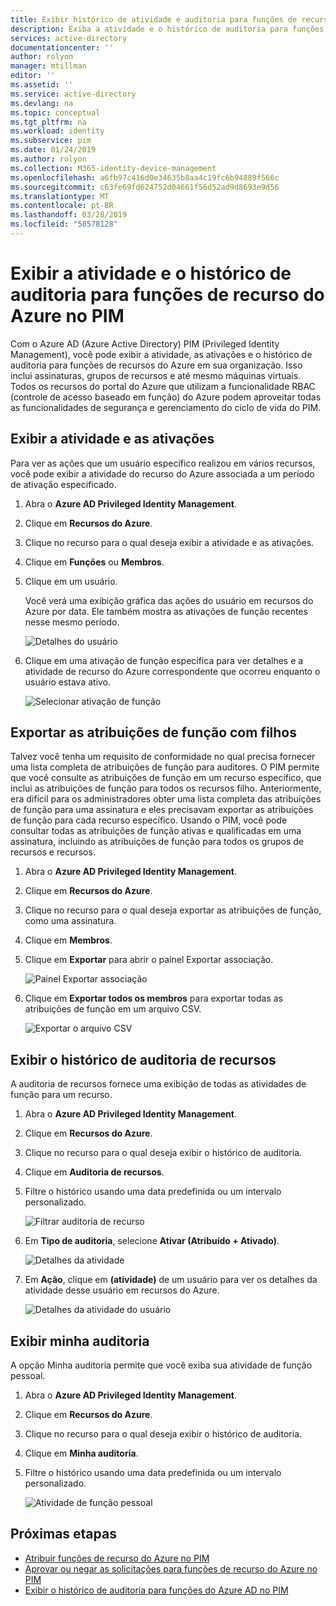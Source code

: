 ```yaml
---
title: Exibir histórico de atividade e auditoria para funções de recurso do Azure no PIM - Azure Active Directory | Microsoft Docs
description: Exiba a atividade e o histórico de auditoria para funções de recurso do Azure no Azure AD PIM (Privileged Identity Management).
services: active-directory
documentationcenter: ''
author: rolyon
manager: mtillman
editor: ''
ms.assetid: ''
ms.service: active-directory
ms.devlang: na
ms.topic: conceptual
ms.tgt_pltfrm: na
ms.workload: identity
ms.subservice: pim
ms.date: 01/24/2019
ms.author: rolyon
ms.collection: M365-identity-device-management
ms.openlocfilehash: a6fb97c416d0e34635b8aa4c19fc6b94889f566c
ms.sourcegitcommit: c63fe69fd624752d04661f56d52ad9d8693e9d56
ms.translationtype: MT
ms.contentlocale: pt-BR
ms.lasthandoff: 03/28/2019
ms.locfileid: "58578128"
---
```

# <a name="view-activity-and-audit-history-for-azure-resource-roles-in-pim"></a>Exibir a atividade e o histórico de auditoria para funções de recurso do Azure no PIM

Com o Azure AD (Azure Active Directory) PIM (Privileged Identity Management), você pode exibir a atividade, as ativações e o histórico de auditoria para funções de recursos do Azure em sua organização. Isso inclui assinaturas, grupos de recursos e até mesmo máquinas virtuais. Todos os recursos do portal do Azure que utilizam a funcionalidade RBAC (controle de acesso baseado em função) do Azure podem aproveitar todas as funcionalidades de segurança e gerenciamento do ciclo de vida do PIM.

## <a name="view-activity-and-activations"></a>Exibir a atividade e as ativações

Para ver as ações que um usuário específico realizou em vários recursos, você pode exibir a atividade do recurso do Azure associada a um período de ativação especificado.

1. Abra o **Azure AD Privileged Identity Management**.

1. Clique em **Recursos do Azure**.

1. Clique no recurso para o qual deseja exibir a atividade e as ativações.

1. Clique em **Funções** ou **Membros**.

1. Clique em um usuário.

    Você verá uma exibição gráfica das ações do usuário em recursos do Azure por data. Ele também mostra as ativações de função recentes nesse mesmo período.

    ![Detalhes do usuário](media/azure-pim-resource-rbac/rbac-user-details.png)

1. Clique em uma ativação de função específica para ver detalhes e a atividade de recurso do Azure correspondente que ocorreu enquanto o usuário estava ativo.

    ![Selecionar ativação de função](media/azure-pim-resource-rbac/rbac-user-resource-activity.png)

## <a name="export-role-assignments-with-children"></a>Exportar as atribuições de função com filhos

Talvez você tenha um requisito de conformidade no qual precisa fornecer uma lista completa de atribuições de função para auditores. O PIM permite que você consulte as atribuições de função em um recurso específico, que inclui as atribuições de função para todos os recursos filho. Anteriormente, era difícil para os administradores obter uma lista completa das atribuições de função para uma assinatura e eles precisavam exportar as atribuições de função para cada recurso específico. Usando o PIM, você pode consultar todas as atribuições de função ativas e qualificadas em uma assinatura, incluindo as atribuições de função para todos os grupos de recursos e recursos.

1. Abra o **Azure AD Privileged Identity Management**.

1. Clique em **Recursos do Azure**.

1. Clique no recurso para o qual deseja exportar as atribuições de função, como uma assinatura.

1. Clique em **Membros**.

1. Clique em **Exportar** para abrir o painel Exportar associação.

    ![Painel Exportar associação](media/azure-pim-resource-rbac/export-membership.png)

1. Clique em **Exportar todos os membros** para exportar todas as atribuições de função em um arquivo CSV.

    ![Exportar o arquivo CSV](media/azure-pim-resource-rbac/export-csv.png)

## <a name="view-resource-audit-history"></a>Exibir o histórico de auditoria de recursos

A auditoria de recursos fornece uma exibição de todas as atividades de função para um recurso.

1. Abra o **Azure AD Privileged Identity Management**.

1. Clique em **Recursos do Azure**.

1. Clique no recurso para o qual deseja exibir o histórico de auditoria.

1. Clique em **Auditoria de recursos**.

1. Filtre o histórico usando uma data predefinida ou um intervalo personalizado.

    ![Filtrar auditoria de recurso](media/azure-pim-resource-rbac/rbac-resource-audit.png)

1. Em **Tipo de auditoria**, selecione **Ativar (Atribuído + Ativado)**.

    ![Detalhes da atividade](media/azure-pim-resource-rbac/rbac-audit-activity.png)

1. Em **Ação**, clique em **(atividade)** de um usuário para ver os detalhes da atividade desse usuário em recursos do Azure.

    ![Detalhes da atividade do usuário](media/azure-pim-resource-rbac/rbac-audit-activity-details.png)

## <a name="view-my-audit"></a>Exibir minha auditoria

A opção Minha auditoria permite que você exiba sua atividade de função pessoal.

1. Abra o **Azure AD Privileged Identity Management**.

1. Clique em **Recursos do Azure**.

1. Clique no recurso para o qual deseja exibir o histórico de auditoria.

1. Clique em **Minha auditoria**.

1. Filtre o histórico usando uma data predefinida ou um intervalo personalizado.

    ![Atividade de função pessoal](media/azure-pim-resource-rbac/my-audit-time.png)

## <a name="next-steps"></a>Próximas etapas

- [Atribuir funções de recurso do Azure no PIM](pim-resource-roles-assign-roles.md)
- [Aprovar ou negar as solicitações para funções de recurso do Azure no PIM](pim-resource-roles-approval-workflow.md)
- [Exibir o histórico de auditoria para funções do Azure AD no PIM](pim-how-to-use-audit-log.md)
